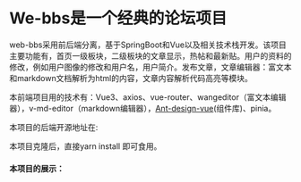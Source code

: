 # We-bbs是一个经典的论坛项目

web-bbs采用前后端分离，基于SpringBoot和Vue以及相关技术栈开发。该项目主要功能有，首页一级板块，二级板块的文章显示，热帖和最新贴。用户的资料的修改，例如用户图像的修改和用户名，用户简介。发布文章，文章编辑器：富文本和markdown文档解析为html的内容，文章内容解析代码高亮等模块。

本前端项目用的技术有：Vue3、axios、vue-router、wangeditor（富文本编辑器），v-md-editor（markdown编辑器），[Ant-design-vue](https://www.antdv.com/docs/vue/introduce-cn/)(组件库)、pinia。

本项目的后端开源地址在:



本项目克隆后，直接yarn install 即可食用。

#### 本项目的展示：



